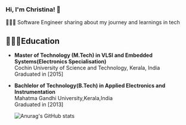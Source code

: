 ### Hi, I'm Christina! 👋
👩🏻‍💻 Software Engineer sharing about my journey and learnings in tech
## 👩🏻‍🎓Education

- **Master of Technology (M.Tech) in VLSI and Embedded Systems(Electronics Specialisation)**  
  Cochin University of Science and Technology, Kerala, India  
  Graduated in [2015]
- **Bachlelor of Technology(B.Tech) in Applied Electronics and Instrumentation**  
  Mahatma Gandhi University,Kerala,India  
  Graduated in [2013]
  
  ![Anurag's GitHub stats](https://github-readme-stats.vercel.app/api?username=christinajinu&theme=radical&show_icons=true&hide=stars&include_all_commits=true&hide_rank=true)
